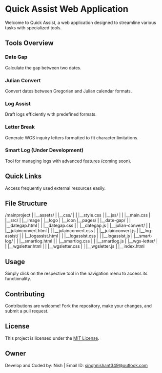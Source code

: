 # Quick Assist Web Application

Welcome to Quick Assist, a web application designed to streamline various tasks with specialized tools.

## Tools Overview

### Date Gap
Calculate the gap between two dates.

### Julian Convert
Convert dates between Gregorian and Julian calendar formats.

### Log Assist
Draft logs efficiently with predefined formats.

### Letter Break
Generate WGS inquiry letters formatted to fit character limitations.

### Smart Log (Under Development)
Tool for managing logs with advanced features (coming soon).

## Quick Links
Access frequently used external resources easily.

## File Structure

/mainproject
|
|__assets/
|   |__css/
|   |   |__style.css
|   |__jss/
|   |   |__main.css
|   |__src/
|      |__image
|      |__logo
|      |__icon
|__pages/
|   |__date-gap/
|   |   |__dategap.html
|   |   |__dategap.css
|   |   |__dategap.js
|   |__julian-convert/
|   |   |__julainconvert.html
|   |   |__julainconvert.css
|   |   |__julainconvert.js
|   |__log-assist/
|   |   |__logassist.html
|   |   |__logassist.css
|   |   |__logassist.js
|   |__smart-log/
|   |   |__smartlog.html
|   |   |__smartlog.css
|   |   |__smartlog.js
|   |__wgs-letter/
|   |   |__wgsletter.html
|   |   |__wgsletter.css
|   |   |__wgsletter.js
|
|__index.html


## Usage
Simply click on the respective tool in the navigation menu to access its functionality.

## Contributing
Contributions are welcome! Fork the repository, make your changes, and submit a pull request.

## License
This project is licensed under the [MIT License](LICENSE).

## Owner 
Develop and Coded by: Nish | Email ID: singhnishant349@outlook.com